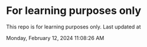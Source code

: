 # For learning purposes only
This repo is for learning purposes only.
Last updated at

Monday, February 12, 2024 11:08:26 AM

